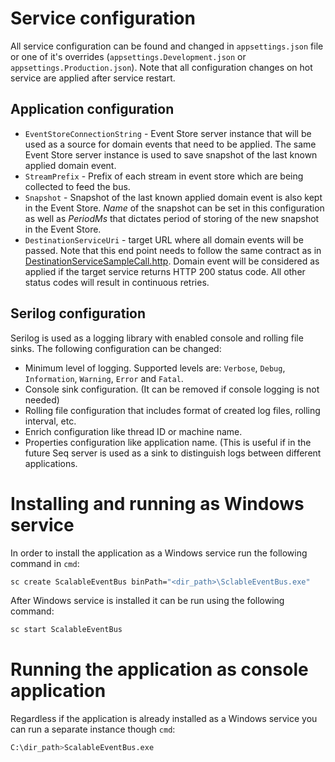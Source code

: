 # Service configuration
All service configuration can be found and changed in `appsettings.json`
file or one of it's overrides (`appsettings.Development.json` or 
`appsettings.Production.json`). Note that all configuration changes on
hot service are applied after service restart.

## Application configuration
- `EventStoreConnectionString` - Event Store server instance that will be
used as a source for domain events that need to be applied. The same
Event Store server instance is used to save snapshot of the last known
applied domain event.
- `StreamPrefix` - Prefix of each stream in event store which are being
collected to feed the bus.
- `Snapshot` - Snapshot of the last known applied domain event is also
kept in the Event Store. *Name* of the snapshot can be set in this
configuration as well as *PeriodMs* that dictates period of storing of
the new snapshot in the Event Store.
- `DestinationServiceUri` - target URL where all domain events will be
passed. Note that this end point needs to follow the same contract as
in [DestinationServiceSampleCall.http](DestinationServiceSampleCall.http). 
Domain event will be considered as applied if the target
service returns HTTP 200 status code. All other status codes will result
in continuous retries.

## Serilog configuration
Serilog is used as a logging library with enabled console and rolling
file sinks. The following configuration can be changed:
- Minimum level of logging. Supported levels are: `Verbose`, 
`Debug`, `Information`, `Warning`, `Error` and `Fatal`.
- Console sink configuration. (It can be removed if console logging is 
not needed)
- Rolling file configuration that includes format of created log files,
rolling interval, etc.
- Enrich configuration like thread ID or machine name.
- Properties configuration like application name. (This is useful if in
the future Seq server is used as a sink to distinguish logs between 
different applications.

# Installing and running as Windows service
In order to install the application as a Windows service run the
following command in `cmd`:
```bash
sc create ScalableEventBus binPath="<dir_path>\SclableEventBus.exe"
```
After Windows service is installed it can be run using the following
command:
```bash
sc start ScalableEventBus
```

# Running the application as console application
Regardless if the application is already installed as a Windows service
you can run a separate instance though `cmd`:
```bash
C:\dir_path>ScalableEventBus.exe
```